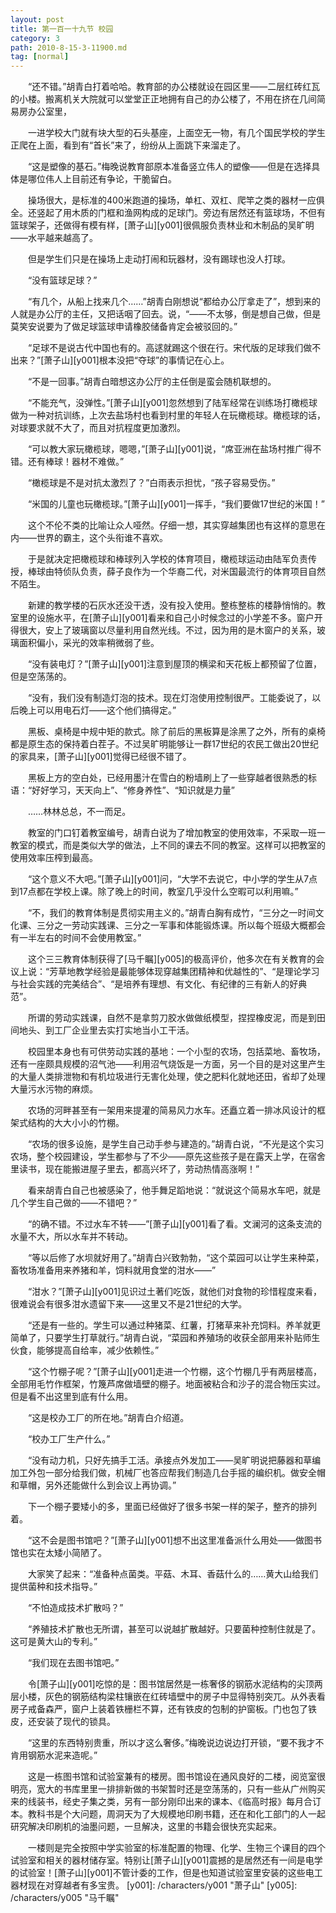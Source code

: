 ```yaml
---
layout: post
title: 第一百一十九节 校园
category: 3
path: 2010-8-15-3-11900.md
tag: [normal]
---
```


　　“还不错。”胡青白打着哈哈。教育部的办公楼就设在园区里——二层红砖红瓦的小楼。搬离机关大院就可以堂堂正正地拥有自己的办公楼了，不用在挤在几间简易房办公室里，

　　一进学校大门就有块大型的石头基座，上面空无一物，有几个国民学校的学生正爬在上面，看到有“首长”来了，纷纷从上面跳下来溜走了。

　　“这是塑像的基石。”梅晚说教育部原本准备竖立伟人的塑像——但是在选择具体是哪位伟人上目前还有争论，干脆留白。

　　操场很大，是标准的400米跑道的操场，单杠、双杠、爬竿之类的器材一应俱全。还竖起了用木质的门框和渔网构成的足球门。旁边有居然还有篮球场，不但有篮球架子，还做得有模有样，[萧子山][y001]很佩服负责林业和木制品的吴旷明——水平越来越高了。

　　但是学生们只是在操场上走动打闹和玩器材，没有踢球也没人打球。

　　“没有篮球足球？”

　　“有几个，从船上找来几个……”胡青白刚想说“都给办公厅拿走了”，想到来的人就是办公厅的主任，又把话咽了回去。说，“——不太够，倒是想自己做，但是莫笑安说要为了做足球篮球申请橡胶储备肯定会被驳回的。”

　　“足球不是说古代中国也有的。高逑就踢这个很在行。宋代版的足球我们做不出来？”[萧子山][y001]根本没把“夺球”的事情记在心上。

　　“不是一回事。”胡青白暗想这办公厅的主任倒是蛮会随机联想的。

　　“不能充气，没弹性。”[萧子山][y001]忽然想到了陆军经常在训练场打橄榄球做为一种对抗训练，上次去盐场村也看到村里的年轻人在玩橄榄球。橄榄球的话，对球要求就不大了，而且对抗程度更加激烈。

　　“可以教大家玩橄榄球，嗯嗯，”[萧子山][y001]说，“席亚洲在盐场村推广得不错。还有棒球！器材不难做。”

　　“橄榄球是不是对抗太激烈了？”白雨表示担忧，“孩子容易受伤。”

　　“米国的儿童也玩橄榄球。”[萧子山][y001]一挥手，“我们要做17世纪的米国！”

　　这个不伦不类的比喻让众人哑然。仔细一想，其实穿越集团也有这样的意思在内——世界的霸主，这个头衔谁不喜欢。

　　于是就决定把橄榄球和棒球列入学校的体育项目，橄榄球运动由陆军负责传授，棒球由特侦队负责，薛子良作为一个华裔二代，对米国最流行的体育项目自然不陌生。

　　新建的教学楼的石灰水还没干透，没有投入使用。整栋整栋的楼静悄悄的。教室里的设施水平，在[萧子山][y001]看来和自己小时候念过的小学差不多。窗户开得很大，安上了玻璃窗以尽量利用自然光线。不过，因为用的是木窗户的关系，玻璃面积偏小，采光的效率稍微弱了些。

　　“没有装电灯？”[萧子山][y001]注意到屋顶的横梁和天花板上都预留了位置，但是空荡荡的。

　　“没有，我们没有制造灯泡的技术。现在灯泡使用控制很严。工能委说了，以后晚上可以用电石灯——这个他们搞得定。”

　　黑板、桌椅是中规中矩的款式。除了前后的黑板算是涂黑了之外，所有的桌椅都是原生态的保持着白茬子。不过吴旷明能够让一群17世纪的农民工做出20世纪的家具来，[萧子山][y001]觉得已经很不错了。

　　黑板上方的空白处，已经用墨汁在雪白的粉墙刷上了一些穿越者很熟悉的标语：“好好学习，天天向上”、“修身养性”、“知识就是力量”

　　……林林总总，不一而足。

　　教室的门口钉着教室编号，胡青白说为了增加教室的使用效率，不采取一班一教室的模式，而是类似大学的做法，上不同的课去不同的教室。这样可以把教室的使用效率压榨到最高。

　　“这个意义不大吧。”[萧子山][y001]问，“大学不去说它，中小学的学生从7点到17点都在学校上课。除了晚上的时间，教室几乎没什么空暇可以利用嘛。”

　　“不，我们的教育体制是贯彻实用主义的。”胡青白胸有成竹，“三分之一时间文化课、三分之一劳动实践课、三分之一军事和体能锻炼课。所以每个班级大概都会有一半左右的时间不会使用教室。”

　　这个三三教育体制获得了[马千瞩][y005]的极高评价，他多次在有关教育的会议上说：“芳草地教学经验是最能够体现穿越集团精神和优越性的”、“是理论学习与社会实践的完美结合”、“是培养有理想、有文化、有纪律的三有新人的好典范”。

　　所谓的劳动实践课，自然不是拿剪刀胶水做做纸模型，捏捏橡皮泥，而是到田间地头、到工厂企业里去实打实地当小工干活。

　　校园里本身也有可供劳动实践的基地：一个小型的农场，包括菜地、畜牧场，还有一座颇具规模的沼气池——利用沼气烧饭是一方面，另一个目的是对这里产生的大量人类排泄物和有机垃圾进行无害化处理，使之肥料化就地还田，省却了处理大量污水污物的麻烦。

　　农场的河畔甚至有一架用来提灌的简易风力水车。还矗立着一排冰风设计的框架式结构的大大小小的竹棚。

　　“农场的很多设施，是学生自己动手参与建造的。”胡青白说，“不光是这个实习农场，整个校园建设，学生都参与了不少——原先这些孩子是在露天上学，在宿舍里读书，现在能搬进屋子里去，都高兴坏了，劳动热情高涨啊！”

　　看来胡青白自己也被感染了，他手舞足蹈地说：“就说这个简易水车吧，就是几个学生自己做的——不错吧？”

　　“的确不错。不过水车不转——”[萧子山][y001]看了看。文澜河的这条支流的水量不大，所以水车并不转动。

　　“等以后修了水坝就好用了。”胡青白兴致勃勃，“这个菜园可以让学生来种菜，畜牧场准备用来养猪和羊，饲料就用食堂的泔水——”

　　“泔水？”[萧子山][y001]见识过土著们吃饭，就他们对食物的珍惜程度来看，很难说会有很多泔水遗留下来——这里又不是21世纪的大学。

　　“还是有一些的。学生可以通过种猪菜、红薯，打猪草来补充饲料。养羊就更简单了，只要学生打草就行。”胡青白说，“菜园和养殖场的收获全部用来补贴师生伙食，能够提高自给率，减少依赖性。”

　　“这个竹棚子呢？”[萧子山][y001]走进一个竹棚，这个竹棚几乎有两层楼高，全部用毛竹作框架，竹篾芦席做墙壁的棚子。地面被粘合和沙子的混合物压实过。但是看不出这里到底有什么用。

　　“这是校办工厂的所在地。”胡青白介绍道。

　　“校办工厂生产什么。”

　　“没有动力机，只好先搞手工活。承接点外发加工——吴旷明说把藤器和草编加工外包一部分给我们做，机械厂也答应帮我们制造几台手摇的编织机。做安全帽和草帽，另外还能做什么到会议上再协调。”

　　下一个棚子要矮小的多，里面已经做好了很多书架一样的架子，整齐的排列着。

　　“这不会是图书馆吧？”[萧子山][y001]想不出这里准备派什么用处——做图书馆也实在太矮小简陋了。

　　大家笑了起来：“准备种点菌类。平菇、木耳、香菇什么的……黄大山给我们提供菌种和技术指导。”

　　“不怕造成技术扩散吗？”

　　“养殖技术扩散也无所谓，甚至可以说越扩散越好。只要菌种控制住就是了。这可是黄大山的专利。”

　　“我们现在去图书馆吧。”

　　令[萧子山][y001]吃惊的是：图书馆居然是一栋奢侈的钢筋水泥结构的尖顶两层小楼，灰色的钢筋结构梁柱镶嵌在红砖墙壁中的房子中显得特别突兀。从外表看房子戒备森严，窗户上装着铁栅栏不算，还有铁皮的包制的护窗板。门也包了铁皮，还安装了现代的锁具。

　　“这里的东西特别贵重，所以才这么奢侈。”梅晚说边说边打开锁，“要不我才不肯用钢筋水泥来造呢。”

　　这是一栋图书馆和试验室兼有的楼房。图书馆设在通风良好的二楼，阅览室很明亮，宽大的书库里里一排排新做的书架暂时还是空荡荡的，只有一些从广州购买来的线装书，经史子集之类，另有一部分刚印出来的课本、《临高时报》每月合订本。教科书是个大问题，周洞天为了大规模地印刷书籍，还在和化工部门的人一起研究解决印刷机的油墨问题，一旦解决，这里的书籍会很快充实起来。

　　一楼则是完全按照中学实验室的标准配置的物理、化学、生物三个课目的四个试验室和相关的器材储存室。特别让[萧子山][y001]震撼的是居然还有一间是电学的试验室！[萧子山][y001]不管计委的工作，但是也知道试验室里安装的这些电工器材现在对穿越者有多宝贵。
[y001]: /characters/y001 "萧子山"
[y005]: /characters/y005 "马千瞩"

